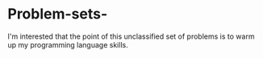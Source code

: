 # Problem-sets-
I'm interested that the point of this unclassified set of problems is to warm up my programming language skills.

